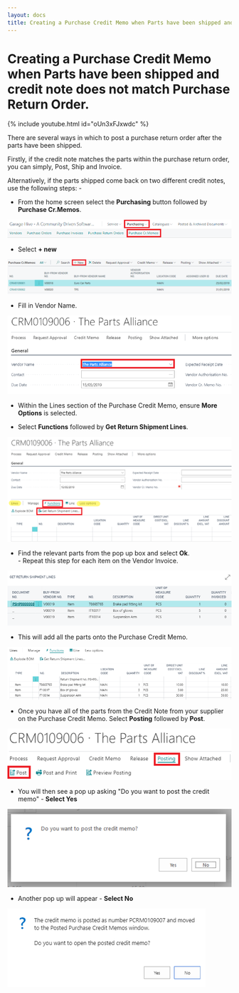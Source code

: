 ```yaml
---
layout: docs
title: Creating a Purchase Credit Memo when Parts have been shipped and credit note does not match Purchase Return Order.   
---
```


#   Creating a Purchase Credit Memo when Parts have been shipped and credit note does not match Purchase Return Order.   

{% include youtube.html id="oUn3xFJxwdc" %}

There are several ways in which to post a purchase return order after the parts have been shipped. 

Firstly, if the credit note matches the parts within the purchase return order, you can simply, Post, Ship and Invoice. 

Alternatively, if the parts shipped come back on two different credit notes, use the following steps: - 

*   From the home screen select the **Purchasing** button followed by **Purchase Cr.Memos**. 

![](media/garagehive-shipped-items-purchase-return-order10.png)

*   Select **+ new**

![](media/garagehive-shipped-items-purchase-return-order11.png)

*   Fill in Vendor Name. 

![](media/garagehive-shipped-items-purchase-return-order12.png)

*   Within the Lines section of the Purchase Credit Memo, ensure **More Options** is selected. 

*   Select **Functions** followed by **Get Return Shipment Lines**.  

![](media/garagehive-shipped-items-purchase-return-order13.png)

*   Find the relevant parts from the pop up box and select **Ok**.<br> 
        -   Repeat this step for each item on the Vendor Invoice.

![](media/garagehive-shipped-items-purchase-return-order14.png)

*  This will add all the parts onto the Purchase Credit Memo. 

![](media/garagehive-shipped-items-purchase-return-order15.png)

*  Once you have all of the parts from the Credit Note from your supplier on the Purchase Credit Memo. Select **Posting** followed by **Post**.  

![](media/garagehive-shipped-items-purchase-return-order16.png)

*   You will then see a pop up asking "Do you want to post the credit memo"  -  **Select Yes**

![](media/garagehive-shipped-items-purchase-return-order8.png)

*   Another pop up will appear - **Select No**

![](media/garagehive-shipped-items-purchase-return-order17.png)






